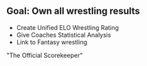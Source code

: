 Goal: Own all wrestling results
---

- Create Unified ELO Wrestling Rating
- Give Coaches Statistical Analysis
- Link to Fantasy wrestling

"The Official Scorekeeper"
